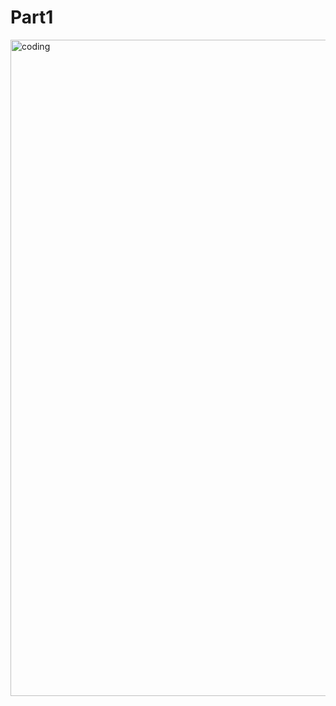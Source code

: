 <h1>Part1</h1>
<img align="center" alt="coding" width="1050" src="https://github.com/emumia/SQL/blob/main/Sql_part_1_with_____Imran.gif">



